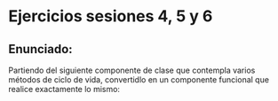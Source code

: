 <h1>Ejercicios sesiones 4, 5 y 6</h1>
<h2>Enunciado:</h2>
<p>Partiendo del siguiente componente de clase que contempla varios métodos de ciclo de vida, convertidlo en un componente funcional que realice exactamente lo mismo:</p>
